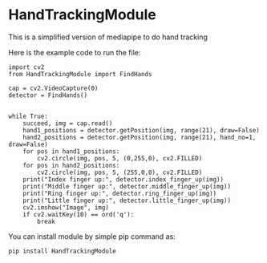 # HandTrackingModule
This is a simplified version of mediapipe to do hand tracking

Here is the example code to run the file:

```
import cv2
from HandTrackingModule import FindHands

cap = cv2.VideoCapture(0)
detector = FindHands()


while True:
    succeed, img = cap.read()
    hand1_positions = detector.getPosition(img, range(21), draw=False)
    hand2_positions = detector.getPosition(img, range(21), hand_no=1, draw=False)
    for pos in hand1_positions:
        cv2.circle(img, pos, 5, (0,255,0), cv2.FILLED)
    for pos in hand2_positions:
        cv2.circle(img, pos, 5, (255,0,0), cv2.FILLED)
    print("Index finger up:", detector.index_finger_up(img))
    print("Middle finger up:", detector.middle_finger_up(img))
    print("Ring finger up:", detector.ring_finger_up(img))
    print("Little finger up:", detector.little_finger_up(img))
    cv2.imshow("Image", img)
    if cv2.waitKey(10) == ord('q'):
        break
```

You can install module by simple pip command as:
```
pip install HandTrackingModule
```

